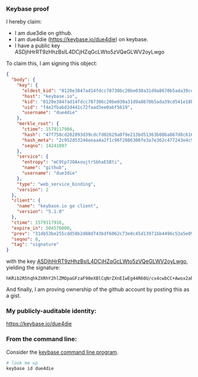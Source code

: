 ### Keybase proof

I hereby claim:

  * I am due3die on github.
  * I am due4die (https://keybase.io/due4die) on keybase.
  * I have a public key ASDjhHrRT9zHhzBsIL4DCjHZqGcLWto5zVQeGLWV2oyLwgo

To claim this, I am signing this object:

```json
{
  "body": {
    "key": {
      "eldest_kid": "0120e3847ad14fdcc787306c20be030a31d9a8670b5ada39cd541e18b595da8c8bc20a",
      "host": "keybase.io",
      "kid": "0120e3847ad14fdcc787306c20be030a31d9a8670b5ada39cd541e18b595da8c8bc20a",
      "uid": "f4e2fbabd2d441c72faad3ee0abf5619",
      "username": "due4die"
    },
    "merkle_root": {
      "ctime": 1579117904,
      "hash": "47f758cd202893d39cdcfd02629a0f9e213bd51363b08ba867d8c616c9429de4385767c66efe3bdf77977abf9d9e4a2c540480f04a0502f45bbf4b1bc5bd0815",
      "hash_meta": "2c952d53244eeaa4a2f1c96f2086306fe3a7e362c477243e4c96023ff809229a",
      "seqno": 14241097
    },
    "service": {
      "entropy": "mC9tp7JOAxoujtrSbhaESBti",
      "name": "github",
      "username": "due3die"
    },
    "type": "web_service_binding",
    "version": 2
  },
  "client": {
    "name": "keybase.io go client",
    "version": "5.1.0"
  },
  "ctime": 1579117916,
  "expire_in": 504576000,
  "prev": "31db53be255cdd58b2d88d743bdf6062c73e8c45d13971bb4496c53a5e09efea",
  "seqno": 8,
  "tag": "signature"
}
```

with the key [ASDjhHrRT9zHhzBsIL4DCjHZqGcLWto5zVQeGLWV2oyLwgo](https://keybase.io/due4die), yielding the signature:

```
hKRib2R5hqhkZXRhY2hlZMOpaGFzaF90eXBlCqNrZXnEIwEg44R60U/cx4cwbCC+Awox2ahnC1raOc1UHhi1ldqMi8IKp3BheWxvYWTESpcCCMQgMdtTviVc3Viy2I10O99gYsc+jEXROXG7RJbFOl4J7+rEIJkk8Gr8Gp64i/+5vG/red+K5/rv2PfeD48iEBSvxXPTAgHCo3NpZ8RAaE1B+vB3BQMVLn37MzPFf1edoxhVATaCfW1IPqUcE2/pV4xB3z4BJxLRX7+rEo311NUxaA/bp5QHfuHcoyxdDKhzaWdfdHlwZSCkaGFzaIKkdHlwZQildmFsdWXEIJfJgODtsP+SsC5cAzBGViCyfqAaWVCizKaNVIKTdOA+o3RhZ80CAqd2ZXJzaW9uAQ==

```

And finally, I am proving ownership of the github account by posting this as a gist.

### My publicly-auditable identity:

https://keybase.io/due4die

### From the command line:

Consider the [keybase command line program](https://keybase.io/download).

```bash
# look me up
keybase id due4die
```
